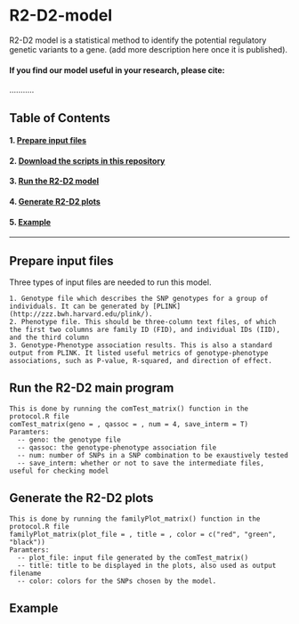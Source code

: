 # R2-D2-model
R2-D2 model is a statistical method to identify the potential regulatory genetic variants to a gene. (add more description here once it is published).

#### If you find our model useful in your research, please cite:

...........

## Table of Contents

#### 1. [Prepare input files](#prepare-input-files)
#### 2. [Download the scripts in this repository](https://github.com/saffenlab/R2-D2-model.git)
#### 3. [Run the R2-D2 model](#run-the-r2-d2-main-program)
#### 4. [Generate R2-D2 plots](#generate-the-r2-d2-plots)
#### 5. [Example](#example)

-------------------------------------------------------------------------------------------------------------------------------------
## Prepare input files
Three types of input files are needed to run this model. 

    1. Genotype file which describes the SNP genotypes for a group of individuals. It can be generated by [PLINK](http://zzz.bwh.harvard.edu/plink/).  
    2. Phenotype file. This should be three-column text files, of which the first two columns are family ID (FID), and individual IDs (IID), and the third column 
    3. Genotype-Phenotype association results. This is also a standard output from PLINK. It listed useful metrics of genotype-phenotype associations, such as P-value, R-squared, and direction of effect.

## Run the R2-D2 main program
    This is done by running the comTest_matrix() function in the protocol.R file
    comTest_matrix(geno = , qassoc = , num = 4, save_interm = T)
    Paramters:
      -- geno: the genotype file
      -- qassoc: the genotype-phenotype association file
      -- num: number of SNPs in a SNP combination to be exaustively tested
      -- save_interm: whether or not to save the intermediate files, useful for checking model
      
      
## Generate the R2-D2 plots
    This is done by running the familyPlot_matrix() function in the protocol.R file
    familyPlot_matrix(plot_file = , title = , color = c("red", "green", "black")) 
    Paramters:
      -- plot_file: input file generated by the comTest_matrix()
      -- title: title to be displayed in the plots, also used as output filename
      -- color: colors for the SNPs chosen by the model.

## Example
